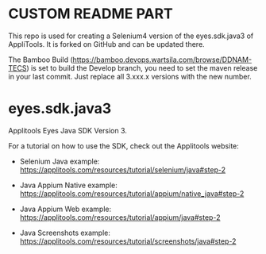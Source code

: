 # CUSTOM README PART

This repo is used for creating a Selenium4 version of the eyes.sdk.java3 of AppliTools.
It is forked on GitHub and can be updated there.

The Bamboo Build (https://bamboo.devops.wartsila.com/browse/DDNAM-TECS) is set to build the Develop 
branch, you need to set the maven release in your last commit. Just replace all 3.xxx.x 
versions with the new number.

# eyes.sdk.java3
Applitools Eyes Java SDK Version 3.

For a tutorial on how to use the SDK, check out the Applitools website:

- Selenium Java example: https://applitools.com/resources/tutorial/selenium/java#step-2

- Java Appium Native example: https://applitools.com/resources/tutorial/appium/native_java#step-2

- Java Appium Web example: https://applitools.com/resources/tutorial/appium/java#step-2

- Java Screenshots example: https://applitools.com/resources/tutorial/screenshots/java#step-2
